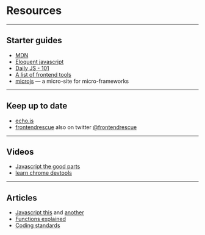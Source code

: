 
# Resources

---

## Starter guides

* [MDN](https://developer.mozilla.org)
* [Eloquent javascript](http://eloquentjavascript.net/)
* [Daily JS - 101](http://dailyjs.com/js101.html)
* [A list of frontend tools](https://github.com/dypsilon/frontend-dev-bookmarks)
* [microjs](http://microjs.com/#) — a micro-site for micro-frameworks

---

## Keep up to date

* [echo.js](http://www.echojs.com/)
* [frontendrescue](http://uptodate.frontendrescue.org) also on twitter [@frontendrescue](https://twitter.com/frontendrescue)

---

## Videos

* [Javascript the good parts](http://www.youtube.com/watch?v=hQVTIJBZook)
* [learn chrome devtools](http://www.codeschool.com/courses/discover-devtools)

---

## Articles

* [Javascript this](http://doctrina.org/Javascript-Function-Invocation-Patterns.html) and
[another](http://tech.pro/tutorial/1192/avoiding-the-this-problem-in-javascript)
* [Functions explained](http://markdaggett.com/blog/2013/02/15/functions-explained/)
* [Coding standards](http://markdaggett.com/blog/2013/02/15/pragmatic-javascript-style/)

